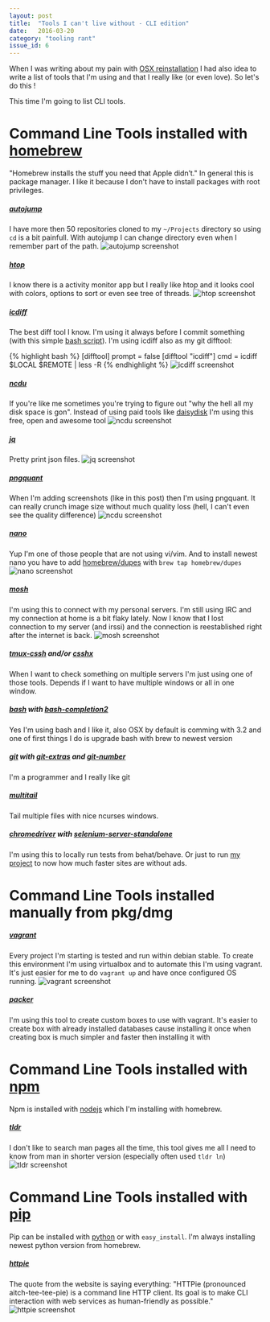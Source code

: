 ```yaml
---
layout: post
title:  "Tools I can't live without - CLI edition"
date:   2016-03-20
category: "tooling rant"
issue_id: 6
---
```


When I was writing about my pain with [OSX reinstallation](http://afterdesign.net/2016/03/07/os-x-reinstallation-pain.html) I had also idea to write a list of tools that I'm using and that I really like (or even love). So let's do this !

This time I'm going to list CLI tools.

# Command Line Tools installed with [homebrew](http://brew.sh)

"Homebrew installs the stuff you need that Apple didn’t."
In general this is package manager. I like it because I don't have to install packages with root privileges.

##### <a href="https://github.com/wting/autojump" rel="noreferrer" aria-label="autojump tool external URL" target="_blank">autojump</a>

I have more then 50 repositories cloned to my ```~/Projects``` directory so using ```cd``` is a bit painfull. With autojump I can change directory even when I remember part of the path.
![autojump screenshot](/images/posts/6/autojump.png)

##### <a href="http://hisham.hm/htop/" rel="noreferrer" aria-label="htop tool external URL" target="_blank">htop</a>

I know there is a activity monitor app but I really like htop and it looks cool with colors, options to sort or even see tree of threads.
![htop screenshot](/images/posts/6/htop.png)

##### <a href="https://github.com/jeffkaufman/icdiff" rel="noreferrer" aria-label="icdiff tool external URL" target="_blank">icdiff</a>

The best diff tool I know.
I'm using it always before I commit something (with this simple [bash script](https://github.com/afterdesign/dotfiles/blob/master/bin/git-diff-add)).
I'm using icdiff also as my git difftool:

{% highlight bash %}
[difftool]
    prompt = false
[difftool "icdiff"]
    cmd = icdiff $LOCAL $REMOTE | less -R
{% endhighlight %}
![icdiff screenshot](/images/posts/6/icdiff.png)

##### <a href="https://dev.yorhel.nl/ncdu" rel="noreferrer" aria-label="ncdu tool external URL" target="_blank">ncdu</a>

If you're like me sometimes you're trying to figure out "why the hell all my disk space is gon".
Instead of using paid tools like [daisydisk](https://daisydiskapp.com) I'm using this free, open and awesome tool
![ncdu screenshot](/images/posts/6/ncdu.png)

##### <a href="https://stedolan.github.io/jq/" rel="noreferrer" aria-label="jq tool external URL" target="_blank">jq</a>

Pretty print json files.
![jq screenshot](/images/posts/6/jq.png)

##### <a href="https://pngquant.org" rel="noreferrer" aria-label="pngquant tool external URL" target="_blank">pngquant</a>

When I'm adding screenshots (like in this post) then I'm using pngquant. It can really crunch image size without much quality loss (hell, I can't even see the quality difference)
![ncdu screenshot](/images/posts/6/pngquant.png)

##### <a href="http://www.nano-editor.org" rel="noreferrer" aria-label="nano tool external URL" target="_blank">nano</a>

Yup I'm one of those people that are not using vi/vim.
And to install newest nano you have to add [homebrew/dupes](https://github.com/Homebrew/homebrew-dupes) with ```brew tap homebrew/dupes```
![nano screenshot](/images/posts/6/nano.png)

##### <a href="https://mosh.mit.edu" rel="noreferrer" aria-label="mosh tool external URL" target="_blank">mosh</a>
I'm using this to connect with my personal servers. I'm still using IRC and my connection at home is a bit flaky lately. Now I know that I lost connection to my server (and irssi) and the connection is reestablished right after the internet is back.
![mosh screenshot](/images/posts/6/mosh.png)

##### <a href="https://github.com/dennishafemann/tmux-cssh" rel="noreferrer" aria-label="tmux cssh tool external URL" target="_blank">tmux-cssh</a> and/or <a href="http://code.google.com/p/csshx" rel="noreferrer" aria-label="csshx tool external URL" target="_blank">csshx</a>

When I want to check something on multiple servers I'm just using one of those tools.
Depends if I want to have multiple windows or all in one window.

##### <a href="https://www.gnu.org/software/bash/" rel="noreferrer" aria-label="bash tool external URL" target="_blank">bash</a> with <a href="https://github.com/scop/bash-completion" rel="noreferrer" aria-label="bash completion tool external URL" target="_blank">bash-completion2</a>

Yes I'm using bash and I like it, also OSX by default is comming with 3.2 and one of first things I do is upgrade bash with brew to newest version

##### <a href="http://git-scm.com" rel="noreferrer" aria-label="git tool external URL" target="_blank">git</a> with <a href="https://github.com/tj/git-extras" rel="noreferrer" aria-label="git extras tool external URL" target="_blank">git-extras</a> and <a href="https://github.com/holygeek/git-number" rel="noreferrer" aria-label="git number tool external URL" target="_blank">git-number</a>

I'm a programmer and I really like git

##### <a href="https://www.vanheusden.com/multitail/" rel="noreferrer" aria-label="muti tail tool external URL" target="_blank">multitail</a>

Tail multiple files with nice ncurses windows.

##### <a href="https://sites.google.com/a/chromium.org/chromedriver/" rel="noreferrer" aria-label="chromedriver tool external URL" target="_blank">chromedriver</a> with <a href="http://www.seleniumhq.org/download/" rel="noreferrer" aria-label="selenium tool external URL" target="_blank">selenium-server-standalone</a>

I'm using this to locally run tests from behat/behave.
Or just to run [my project](https://github.com/afterdesign/unsuck-ads) to now how much faster sites are without ads.


# Command Line Tools installed manually from pkg/dmg

##### <a href="http://vagrantup.com" rel="noreferrer" aria-label="vagrant tool external URL" target="_blank">vagrant</a>

Every project I'm starting is tested and run within debian stable. To create this environment I'm using virtualbox and to automate this I'm using vagrant. It's just easier for me to do ```vagrant up``` and have once configured OS running.
![vagrant screenshot](/images/posts/6/vagrant.png)

##### <a href="http://packer.io" rel="noreferrer" aria-label="packer tool external URL" target="_blank">packer</a>

I'm using this tool to create custom boxes to use with vagrant. It's easier to create box with already installed databases cause installing it once when creating box is much simpler and faster then installing it with


# Command Line Tools installed with <a href="https://www.npmjs.com" rel="noreferrer" aria-label="npm tool external URL" target="_blank">npm</a>

Npm is installed with [nodejs](http://nodejs.org) which I'm installing with homebrew.

##### <a href="https://github.com/tldr-pages/tldr-node-client" rel="noreferrer" aria-label="tldr tool external URL" target="_blank">tldr</a>

I don't like to search man pages all the time, this tool gives me all I need to know from man in shorter version (especially often used ```tldr ln```)
![tldr screenshot](/images/posts/6/tldr.png)


# Command Line Tools installed with <a href="https://pypi.python.org/pypi/pip" rel="noreferrer" aria-label="pip tool external URL" target="_blank">pip</a>

Pip can be installed with [python](https://python.org) or with ```easy_install```.
I'm always installing newest python version from homebrew.

##### <a href="https://github.com/jkbrzt/httpie" rel="noreferrer" aria-label="httpie tool external URL" target="_blank">httpie</a>

The quote from the website is saying everything: "HTTPie (pronounced aitch-tee-tee-pie) is a command line HTTP client. Its goal is to make CLI interaction with web services as human-friendly as possible."
![httpie screenshot](/images/posts/6/httpie.png)
